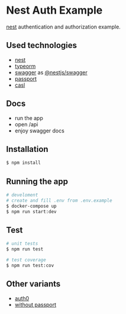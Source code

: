 # Nest Auth Example
[nest](https://github.com/nestjs/nest) authentication and authorization example. 

## Used technologies
* [nest](https://github.com/nestjs/nest)
* [typeorm](https://github.com/typeorm/typeorm)
* [swagger](https://swagger.io) as [@nestjs/swagger](https://docs.nestjs.com/openapi/introduction)
* [passport](https://github.com/jaredhanson/passport)
* [casl](https://github.com/stalniy/casl)

## Docs
* run the app
* open /api
* enjoy swagger docs

## Installation

```bash
$ npm install
```

## Running the app

```bash
# develoment
# create and fill .env from .env.example
$ docker-compose up
$ npm run start:dev
```

## Test

```bash
# unit tests
$ npm run test

# test coverage
$ npm run test:cov
```

## Other variants
- [auth0](https://github.com/Allohamora/experiments/tree/master/topics/auth0)
- [without passport](https://github.com/Allohamora/nest-auth-example/tree/guard)
